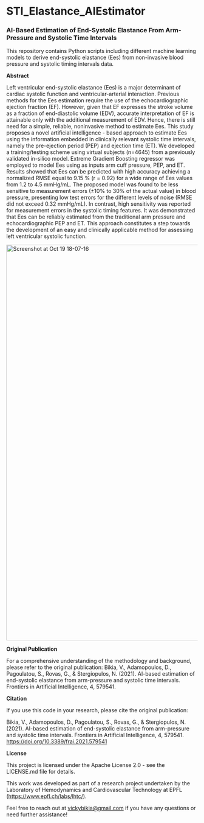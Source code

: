 # STI_Elastance_AIEstimator
### AI-Based Estimation of End-Systolic Elastance From Arm-Pressure and Systolic Time Intervals

This repository contains Python scripts including different machine learning models to derive end-systolic elastance (Ees) from non-invasive blood pressure and systolic timing intervals data.

**Abstract**

Left ventricular end-systolic elastance (Ees) is a major determinant of cardiac systolic function and ventricular-arterial interaction. Previous methods for the Ees estimation require the use of the echocardiographic ejection fraction (EF). However, given that EF expresses the stroke volume as a fraction of end-diastolic volume (EDV), accurate interpretation of EF is attainable only with the additional measurement of EDV. Hence, there is still need for a simple, reliable, noninvasive method to estimate Ees. This study proposes a novel artificial intelligence - based approach to estimate Ees using the information embedded in clinically relevant systolic time intervals, namely the pre-ejection period (PEP) and ejection time (ET). We developed a training/testing scheme using virtual subjects (n=4645) from a previously validated in-silico model. Extreme Gradient Boosting regressor was employed to model Ees using as inputs arm cuff pressure, PEP, and ET. Results showed that Ees can be predicted with high accuracy achieving a normalized RMSE equal to 9.15 % (r = 0.92) for a wide range of Ees values from 1.2 to 4.5 mmHg/mL. The proposed model was found to be less sensitive to measurement errors (±10% to 30% of the actual value) in blood pressure, presenting low test errors for the different levels of noise (RMSE did not exceed 0.32 mmHg/mL). In contrast, high sensitivity was reported for measurement errors in the systolic timing features. It was demonstrated that Ees can be reliably estimated from the traditional arm pressure and echocardiographic PEP and ET. This approach constitutes a step towards the development of an easy and clinically applicable method for assessing left ventricular systolic function.

<img width="1040" alt="Screenshot at Oct 19 18-07-16" src="https://github.com/Vicbi/STI_Elastance_AIEstimator/assets/10075123/97a25de1-e291-45b3-8282-1302fd7c70bc">


**Original Publication**

For a comprehensive understanding of the methodology and background, please refer to the original publication: Bikia, V., Adamopoulos, D., Pagoulatou, S., Rovas, G., & Stergiopulos, N. (2021). AI-based estimation of end-systolic elastance from arm-pressure and systolic time intervals. Frontiers in Artificial Intelligence, 4, 579541.

**Citation**

If you use this code in your research, please cite the original publication:

Bikia, V., Adamopoulos, D., Pagoulatou, S., Rovas, G., & Stergiopulos, N. (2021). AI-based estimation of end-systolic elastance from arm-pressure and systolic time intervals. Frontiers in Artificial Intelligence, 4, 579541. https://doi.org/10.3389/frai.2021.579541

**License**

This project is licensed under the Apache License 2.0 - see the LICENSE.md file for details.

This work was developed as part of a research project undertaken by the Laboratory of Hemodynamics and Cardiovascular Technology at EPFL (https://www.epfl.ch/labs/lhtc/).

Feel free to reach out at vickybikia@gmail.com if you have any questions or need further assistance!

